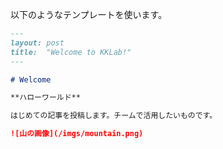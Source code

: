 以下のようなテンプレートを使います。

``` markdown
---
layout: post
title:  "Welcome to KKLab!"
---

# Welcome

**ハローワールド**

はじめての記事を投稿します。チームで活用したいものです。

![山の画像](/imgs/mountain.png)
```
